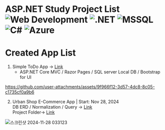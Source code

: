 # ASP.NET Study Project List ![Web Development](https://img.shields.io/badge/Web_Development-%23F4A300?style=flat&logo=html5&logoColor=white) ![.NET](https://img.shields.io/badge/.NET-%23512BD4?style=flat&logo=.net&logoColor=white) ![MSSQL](https://img.shields.io/badge/MSSQL-%23CC2927?style=flat&logo=microsoft-sql-server&logoColor=white) ![C#](https://img.shields.io/badge/C%23-%23239120?style=flat&logo=c-sharp&logoColor=white) ![Azure](https://img.shields.io/badge/Azure-%23007FFF?style=flat&logo=azure&logoColor=white)

# Created App List
1. Simple ToDo App -> <a href="https://github.com/devrun2016/ASPNET_Projects/tree/main/ToDoApp">Link</a>
   - ASP.NET Core MVC / Razor Pages / SQL server Local DB / Bootstrap for UI <br>
   
https://github.com/user-attachments/assets/9f966f12-3d57-4dc8-8c05-c1735cf0a9b6


2. Urban Shop E-Commerce App | Start: Nov 28, 2024 <br> 
DB ERD / Normalization / Query -> <a href="https://github.com/devrun2016/Database_Projects/tree/main/UrbanShop">Link</a> <br>
Project Folder-> <a href="https://github.com/devrun2016/ASPNET_Projects/tree/main/UrbanShop">Link</a> <br>

![스크린샷 2024-11-28 033123](https://github.com/user-attachments/assets/0123a0b9-9e95-4428-add6-5fc544f143bd)
